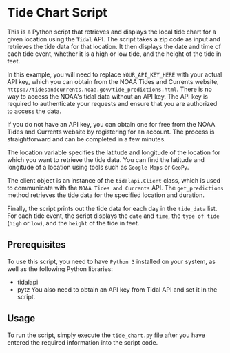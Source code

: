 # Tide Chart Script
This is a Python script that retrieves and displays the local tide chart for a given location using the `Tidal` API. The script takes a zip code as input and retrieves the tide data for that location. It then displays the date and time of each tide event, whether it is a high or low tide, and the height of the tide in feet.

In this example, you will need to replace `YOUR_API_KEY_HERE` with your actual API key, which you can obtain from the NOAA Tides and Currents website, `https://tidesandcurrents.noaa.gov/tide_predictions.html`. There is no way to access the NOAA's tidal data without an API key. The API key is required to authenticate your requests and ensure that you are authorized to access the data.

If you do not have an API key, you can obtain one for free from the NOAA Tides and Currents website by registering for an account. The process is straightforward and can be completed in a few minutes.

The location variable specifies the latitude and longitude of the location for which you want to retrieve the tide data. You can find the latitude and longitude of a location using tools such as `Google Maps` or `GeoPy`.

The client object is an instance of the `tidalapi.Client` class, which is used to communicate with the `NOAA Tides and Currents` API. The `get_predictions` method retrieves the tide data for the specified location and duration.

Finally, the script prints out the tide data for each day in the `tide_data` list. For each tide event, the script displays the `date` and `time`, the `type of tide` (`high` or `low`), and the `height` of the tide in feet.

## Prerequisites
To use this script, you need to have `Python 3` installed on your system, as well as the following Python libraries:

* tidalapi
* pytz
You also need to obtain an API key from Tidal API and set it in the script.

## Usage
To run the script, simply execute the `tide_chart.py` file after you have entered the required information into the script code.
